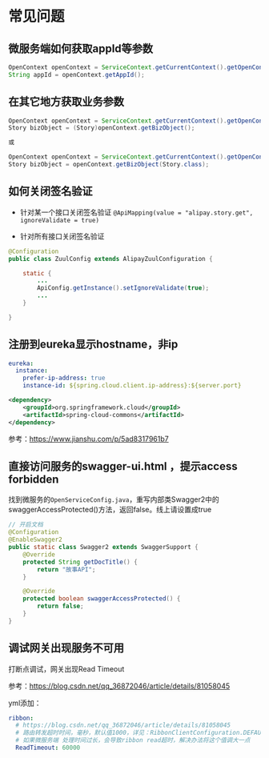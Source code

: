 # 常见问题

## 微服务端如何获取appId等参数

```java
OpenContext openContext = ServiceContext.getCurrentContext().getOpenContext();
String appId = openContext.getAppId();
```

## 在其它地方获取业务参数

```java
OpenContext openContext = ServiceContext.getCurrentContext().getOpenContext();
Story bizObject = (Story)openContext.getBizObject();

或

OpenContext openContext = ServiceContext.getCurrentContext().getOpenContext();
Story bizObject = openContext.getBizObject(Story.class);
```

## 如何关闭签名验证

- 针对某一个接口关闭签名验证
`@ApiMapping(value = "alipay.story.get", ignoreValidate = true)`

- 针对所有接口关闭签名验证

```java
@Configuration
public class ZuulConfig extends AlipayZuulConfiguration {

    static {
        ...
        ApiConfig.getInstance().setIgnoreValidate(true);
        ...
    }

}
```

## 注册到eureka显示hostname，非ip

```yaml
eureka:
  instance:
    prefer-ip-address: true
    instance-id: ${spring.cloud.client.ip-address}:${server.port}
```

```xml
<dependency>
    <groupId>org.springframework.cloud</groupId>
    <artifactId>spring-cloud-commons</artifactId>
</dependency>
```

参考：https://www.jianshu.com/p/5ad8317961b7

## 直接访问服务的swagger-ui.html ，提示access forbidden

找到微服务的`OpenServiceConfig.java`，重写内部类Swagger2中的swaggerAccessProtected()方法，返回false。线上请设置成true

```java
// 开启文档
@Configuration
@EnableSwagger2
public static class Swagger2 extends SwaggerSupport {
    @Override
    protected String getDocTitle() {
        return "故事API";
    }

    @Override
    protected boolean swaggerAccessProtected() {
        return false;
    }
}
```

## 调试网关出现服务不可用

打断点调试，网关出现Read Timeout

参考：https://blog.csdn.net/qq_36872046/article/details/81058045

yml添加：

```yaml
ribbon:
  # https://blog.csdn.net/qq_36872046/article/details/81058045
  # 路由转发超时时间，毫秒，默认值1000，详见：RibbonClientConfiguration.DEFAULT_READ_TIMEOUT。
  # 如果微服务端 处理时间过长，会导致ribbon read超时，解决办法将这个值调大一点
  ReadTimeout: 60000
```